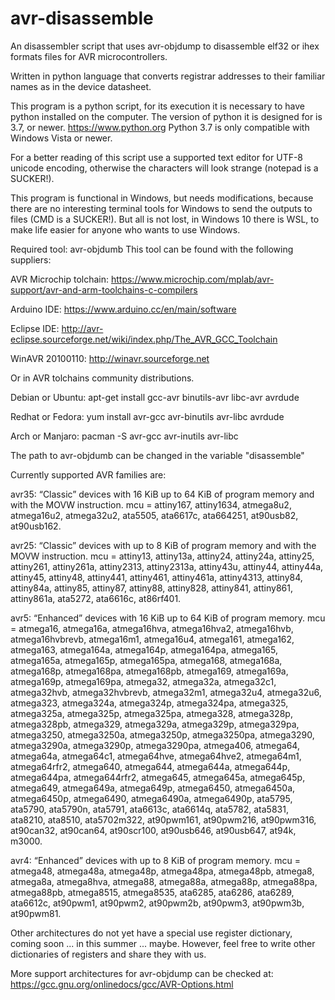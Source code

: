 # avr-disassemble
An disassembler script that uses avr-objdump to disassemble elf32 or ihex formats files for AVR microcontrollers.

Written in python language that converts registrar addresses to their familiar names as in the device datasheet.

This program is a python script, for its execution it is necessary to have python installed on the computer.
The version of python it is designed for is 3.7, or newer.
<https://www.python.org>
Python 3.7 is only compatible with Windows Vista or newer.

For a better reading of this script use a supported text editor for UTF-8 unicode encoding, otherwise the characters will look strange (notepad is a SUCKER!).

This program is functional in Windows, but needs modifications, because there are no interesting terminal tools for Windows
to send the outputs to files (CMD is a SUCKER!). But all is not lost, in Windows 10 there is WSL, to make life easier for anyone who wants to use Windows.

Required tool: avr-objdumb
This tool can be found with the following suppliers:

AVR Microchip tolchain:
<https://www.microchip.com/mplab/avr-support/avr-and-arm-toolchains-c-compilers>

Arduino IDE:
<https://www.arduino.cc/en/main/software>

Eclipse IDE:
<http://avr-eclipse.sourceforge.net/wiki/index.php/The_AVR_GCC_Toolchain>

WinAVR 20100110:
<http://winavr.sourceforge.net>

Or in AVR tolchains community distributions.

Debian or Ubuntu:
apt-get install gcc-avr binutils-avr libc-avr avrdude

Redhat or Fedora:
yum install avr-gcc avr-binutils avr-libc avrdude

Arch or Manjaro:
pacman -S avr-gcc avr-inutils avr-libc

The path to avr-objdumb can be changed in the variable "disassemble"


Currently supported AVR families are:

avr35:
“Classic” devices with 16 KiB up to 64 KiB of program memory
and with the MOVW instruction.
mcu = attiny167, attiny1634, atmega8u2, atmega16u2, atmega32u2, ata5505,
ata6617c, ata664251, at90usb82, at90usb162.

avr25:
“Classic” devices with up to 8 KiB of program memory
and with the MOVW instruction.
mcu = attiny13, attiny13a, attiny24, attiny24a, attiny25, attiny261,
attiny261a, attiny2313, attiny2313a, attiny43u, attiny44, attiny44a, attiny45,
attiny48, attiny441, attiny461, attiny461a, attiny4313, attiny84, attiny84a,
attiny85, attiny87, attiny88, attiny828, attiny841, attiny861, attiny861a,
ata5272, ata6616c, at86rf401.

avr5:
“Enhanced” devices with 16 KiB up to 64 KiB of program memory.
mcu = atmega16, atmega16a, atmega16hva, atmega16hva2, atmega16hvb,
atmega16hvbrevb, atmega16m1, atmega16u4, atmega161, atmega162, atmega163,
atmega164a, atmega164p, atmega164pa, atmega165, atmega165a, atmega165p,
atmega165pa, atmega168, atmega168a, atmega168p, atmega168pa, atmega168pb,
atmega169, atmega169a, atmega169p, atmega169pa, atmega32, atmega32a,
atmega32c1, atmega32hvb, atmega32hvbrevb, atmega32m1, atmega32u4, atmega32u6,
atmega323, atmega324a, atmega324p, atmega324pa, atmega325, atmega325a,
atmega325p, atmega325pa, atmega328, atmega328p, atmega328pb, atmega329,
atmega329a, atmega329p, atmega329pa, atmega3250, atmega3250a, atmega3250p,
atmega3250pa, atmega3290, atmega3290a, atmega3290p, atmega3290pa, atmega406,
atmega64, atmega64a, atmega64c1, atmega64hve, atmega64hve2, atmega64m1,
atmega64rfr2, atmega640, atmega644, atmega644a, atmega644p, atmega644pa,
atmega644rfr2, atmega645, atmega645a, atmega645p, atmega649, atmega649a,
atmega649p, atmega6450, atmega6450a, atmega6450p, atmega6490, atmega6490a,
atmega6490p, ata5795, ata5790, ata5790n, ata5791, ata6613c, ata6614q, ata5782,
ata5831, ata8210, ata8510, ata5702m322, at90pwm161, at90pwm216, at90pwm316,
at90can32, at90can64, at90scr100, at90usb646, at90usb647, at94k, m3000.

avr4:
“Enhanced” devices with up to 8 KiB of program memory.
mcu = atmega48, atmega48a, atmega48p, atmega48pa, atmega48pb, atmega8,
atmega8a, atmega8hva, atmega88, atmega88a, atmega88p, atmega88pa, atmega88pb,
atmega8515, atmega8535, ata6285, ata6286, ata6289, ata6612c, at90pwm1,
at90pwm2, at90pwm2b, at90pwm3, at90pwm3b, at90pwm81.

Other architectures do not yet have a special use register dictionary, coming soon ... in this summer
... maybe. However, feel free to write other dictionaries of registers and share they with us.

More support architectures for avr-objdump can be checked at:
<https://gcc.gnu.org/onlinedocs/gcc/AVR-Options.html>
